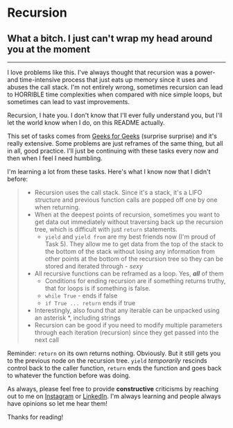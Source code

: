 # Recursion

## What a bitch. I just can't wrap my head around you at the moment

---
I love problems like this. I've always thought that recursion was a power- and time-intensive process that just eats up memory since it uses and abuses the call stack. I'm not entirely wrong, sometimes recursion can lead to HORRIBLE time complexities when compared with nice simple loops, but sometimes can lead to vast improvements.

Recursion, I hate you. I don't know that I'll ever fully understand you, but I'll let the world know when I do, on this README actually.

This set of tasks comes from [Geeks for Geeks](https://www.geeksforgeeks.org/recursion-practice-problems-solutions/) (surprise surprise) and it's really extensive. Some problems are just reframes of the same thing, but all in all, good practice. I'll just be continuing with these tasks every now and then when I feel I need humbling.

I'm learning a lot from these tasks. Here's what I know now that I didn't before:
>
>- Recursion uses the call stack. Since it's a stack, it's a LIFO structure and previous function calls are popped off one by one when returning.
>- When at the deepest points of recursion, sometimes you want to get data out immediately without traversing back up the recursion tree, which is difficult with just `return` statements.
>   - `yield` and `yield from` are my best friends now (I'm proud of Task 5). They allow me to get data from the top of the stack to the bottom of the stack without losing any information from other points at the bottom of the recursion tree so they can be stored and iterated through - _sexy_
>- All recursive functions can be reframed as a loop. Yes, ___all___ of them
>   - Conditions for ending recursion are if something returns truthy, that for loops is if something is false.
>   - `while True` - ends if false
>   - `if True ... return` ends if true
>- Interestingly, also found that any iterable can be unpacked using an asterisk *, including strings
>- Recursion can be good if you need to modify multiple parameters through each iteration (recursion) since they get passed into the next call

Reminder: `return` on its own returns nothing. Obviously. But it still gets you to the previous node on the recursion tree.
`yield` _temporarily_ rescinds control back to the caller function, `return` ends the function and goes back to whatever the function before was doing.

As always, please feel free to provide __constructive__ criticisms by reaching out to me on [Instagram](https://www.instagram.com/will_spencer171) or [LinkedIn](https://www.linkedin.com/in/willspencer171). I'm always learning and people always have opinions so let me hear them!

Thanks for reading!
